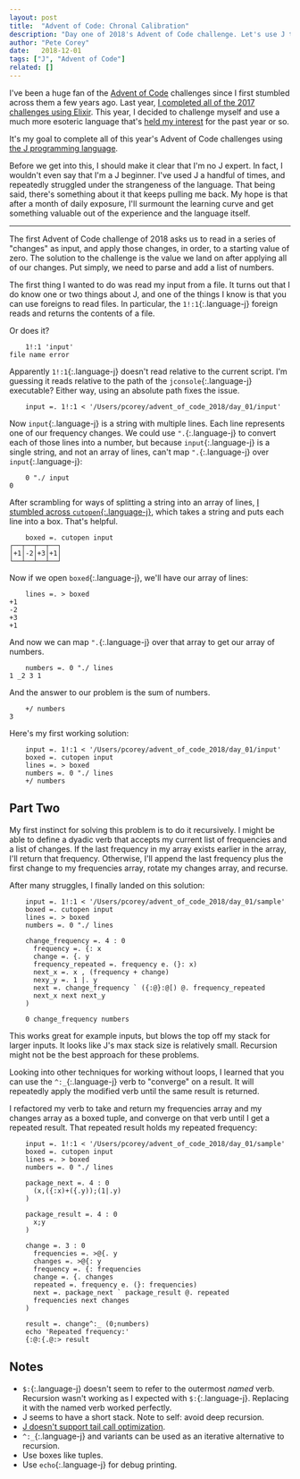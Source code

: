 ```yaml
---
layout: post
title:  "Advent of Code: Chronal Calibration"
description: "Day one of 2018's Advent of Code challenge. Let's use J to process a repeating sequence of changes."
author: "Pete Corey"
date:   2018-12-01
tags: ["J", "Advent of Code"]
related: []
---
```


I've been a huge fan of the [Advent of Code](https://adventofcode.com/) challenges since I first stumbled across them a few years ago. Last year, [I completed all of the 2017 challenges using Elixir](https://github.com/pcorey/advent_of_code_2017). This year, I decided to challenge myself and use a much more esoteric language that's [held my interest](/blog/2018/04/16/writing-mandelbrot-factals-with-hooks-and-forks/) for the past year or so. 

It's my goal to complete all of this year's Advent of Code challenges using [the J programming language](http://jsoftware.com/).

Before we get into this, I should make it clear that I'm no J expert. In fact, I wouldn't even say that I'm a J beginner. I've used J a handful of times, and repeatedly struggled under the strangeness of the language. That being said, there's something about it that keeps pulling me back. My hope is that after a month of daily exposure, I'll surmount the learning curve and get something valuable out of the experience and the language itself.

----

The first Advent of Code challenge of 2018 asks us to read in a series of "changes" as input, and apply those changes, in order, to a starting value of zero. The solution to the challenge is the value we land on after applying all of our changes. Put simply, we need to parse and add a list of numbers.

The first thing I wanted to do was read my input from a file. It turns out that I do know one or two things about J, and one of the things I know is that you can use foreigns to read files. In particular, the `1!:1`{:.language-j} foreign reads and returns the contents of a file.

Or does it?

<pre class='language-j'><code class='language-j'>    1!:1 'input'
file name error
</code></pre>

Apparently `1!:1`{:.language-j} doesn't read relative to the current script. I'm guessing it reads relative to the path of the `jconsole`{:.language-j} executable? Either way, using an absolute path fixes the issue.

<pre class='language-j'><code class='language-j'>    input =. 1!:1 < '/Users/pcorey/advent_of_code_2018/day_01/input'
</code></pre>

Now `input`{:.language-j} is a string with multiple lines. Each line represents one of our frequency changes. We could use `".`{:.language-j} to convert each of those lines into a number, but because `input`{:.language-j} is a single string, and not an array of lines, can't map `".`{:.language-j} over `input`{:.language-j}:

<pre class='language-j'><code class='language-j'>    0 "./ input
0
</code></pre>

After scrambling for ways of splitting a string into an array of lines, [I stumbled across `cutopen`{:.language-j}](http://www.jsoftware.com/help/primer/files.htm), which takes a string and puts each line into a box. That's helpful.

<pre class='language-j'><code class='language-j'>    boxed =. cutopen input
┌──┬──┬──┬──┐
│+1│-2│+3│+1│
└──┴──┴──┴──┘
</code></pre>

Now if we open `boxed`{:.language-j}, we'll have our array of lines:

<pre class='language-j'><code class='language-j'>    lines =. > boxed
+1
-2
+3
+1
</code></pre>

And now we can map `".`{:.language-j} over that array to get our array of numbers.

<pre class='language-j'><code class='language-j'>    numbers =. 0 "./ lines
1 _2 3 1
</code></pre>

And the answer to our problem is the sum of numbers.

<pre class='language-j'><code class='language-j'>    +/ numbers
3
</code></pre>

Here's my first working solution:

<pre class='language-j'><code class='language-j'>    input =. 1!:1 < '/Users/pcorey/advent_of_code_2018/day_01/input'
    boxed =. cutopen input
    lines =. > boxed
    numbers =. 0 "./ lines
    +/ numbers
</code></pre>

## Part Two

My first instinct for solving this problem is to do it recursively. I might be able to define a dyadic verb that accepts my current list of frequencies and a list of changes. If the last frequency in my array exists earlier in the array, I'll return that frequency. Otherwise, I'll append the last frequency plus the first change to my frequencies array, rotate my changes array, and recurse.

After many struggles, I finally landed on this solution:

<pre class='language-j'><code class='language-j'>    input =. 1!:1 < '/Users/pcorey/advent_of_code_2018/day_01/sample'
    boxed =. cutopen input
    lines =. > boxed
    numbers =. 0 "./ lines

    change_frequency =. 4 : 0
      frequency =. {: x
      change =. {. y
      frequency_repeated =. frequency e. (}: x)
      next_x =. x , (frequency + change)
      nexy_y =. 1 |. y
      next =. change_frequency ` ({:@}:@[) @. frequency_repeated
      next_x next next_y
    )

    0 change_frequency numbers
</code></pre>

This works great for example inputs, but blows the top off my stack for larger inputs. It looks like J's max stack size is relatively small. Recursion might not be the best approach for these problems.

Looking into other techniques for working without loops, I learned that you can use the `^:_`{:.language-j} verb to "converge" on a result. It will repeatedly apply the modified verb until the same result is returned.

I refactored my verb to take and return my frequencies array and my changes array as a boxed tuple, and converge on that verb until I get a repeated result. That repeated result holds my repeated frequency:

<pre class='language-j'><code class='language-j'>    input =. 1!:1 < '/Users/pcorey/advent_of_code_2018/day_01/sample'
    boxed =. cutopen input
    lines =. > boxed
    numbers =. 0 "./ lines

    package_next =. 4 : 0
      (x,({:x)+({.y));(1|.y)
    )

    package_result =. 4 : 0
      x;y
    )

    change =. 3 : 0
      frequencies =. >@{. y
      changes =. >@{: y
      frequency =. {: frequencies
      change =. {. changes
      repeated =. frequency e. (}: frequencies)
      next =. package_next ` package_result @. repeated
      frequencies next changes
    )

    result =. change^:_ (0;numbers)
    echo 'Repeated frequency:'
    {:@:{.@:> result
</code></pre>

## Notes

- `$:`{:.language-j} doesn't seem to refer to the outermost *named* verb. Recursion wasn't working as I expected with `$:`{:.language-j}. Replacing it with the named verb worked perfectly.
- J seems to have a short stack. Note to self: avoid deep recursion.
- [J doesn't support tail call optimization](http://jsoftware.2058.n7.nabble.com/tail-recursion-TCO-td22820.html).
- `^:_`{:.language-j} and variants can be used as an iterative alternative to recursion.
- Use boxes like tuples.
- Use `echo`{:.language-j} for debug printing.
